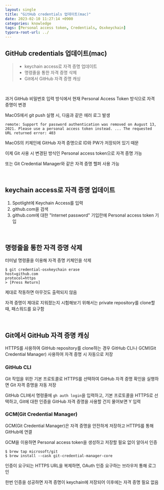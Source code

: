 ```yaml
---
layout: single
title: "GitHub credentials 업데이트(mac)"
date: 2023-02-10 11:27:14 +0900
categories: knowledge
tags: [Personal access token, Credentials, Osxkeychain]
typora-root-url: ../
---
```


## GitHub credentials 업데이트(mac)
> - keychain access로 자격 증명 업데이트
> - 명령줄을 통한 자격 증명 삭제
> - Git에서 GitHub 자격 증명 캐싱

<br>

과거 GitHub 비밀번호 입력 방식에서 현재 Personal Access Token 방식으로 자격 증명이 변경

MacOS에서 git push 실행 시, 다음과 같은 에러 로그 발생

```console
remote: Support for password authentication was removed on August 13, 2021. Please use a personal access token instead. ... The requested URL returned error: 403
```

MacOS의 키체인에 GitHub 자격 증명으로 ID와 PW가 저장되어 있기 때문

이제 Git 사용 시 변경된 방식인 Personal access token으로 자격 증명 가능

또는 Git Credential Manager와 같은 자격 증명 헬퍼 사용 가능

<br>

## keychain access로 자격 증명 업데이트

1. Spotlight에 Keychain Access를 입력
2. github.com을 검색
3. github.com에 대한 "Internet password" 기입란에 Personal access token 기입

<br>

## 명령줄을 통한 자격 증명 삭제

터미널 명령줄을 이용해 자격 증명 키체인을 삭제

```console
$ git credential-osxkeychain erase
host=github.com
protocol=https
> [Press Return]
```

제대로 작동하면 아무것도 출력되지 않음

자격 증명이 제대로 지워졌는지 시험해보기 위해서는 private repository를 clone할 때, 패스워드를 요구함

<br>

## Git에서 GitHub 자격 증명 캐싱

HTTPS를 사용하여 GitHub repository를 clone하는 경우 GitHub CLI나 GCM(Git Credential Manager) 사용하여 자격 증명 시 자동으로 저장

### GitHub CLI

Git 작업을 위한 기본 프로토콜로 HTTPS를 선택하여 GitHub 자격 증명 확인을 실행하면 Git 자격 증명을 자동 저장

GitHub CLI에서 명령줄에 `gh auth login`을 입력하고, 기본 프로토콜을 HTTPS로 선택하고, Git에 대한 인증을 GitHub 자격 증명을 사용할 건지 물어보면 Y 입력

### GCM(Git Credential Manager)

GCM(Git Credential Manager)은 자격 증명을 안전하게 저장하고 HTTPS를 통해 GitHub에 연결

GCM을 이용하면 Personal access token을 생성하고 저장할 필요 없이 알아서 인증

```console
$ brew tap microsoft/git
$ brew install --cask git-credential-manager-core
```

인증이 요구되는 HTTPS URL을 복제하면, OAuth 인증 요구하는 브라우저 통해 로그인

한번 인증을 성공하면 자격 증명이 keychain에 저장되어 이후에는 자격 증명 필요 없음

<br>
